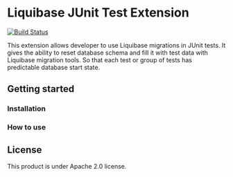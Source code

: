 # Liquibase JUnit Test Extension
[![Build Status](https://travis-ci.org/hcspidergrasp/liquibase-junit-test.svg?branch=master)](https://travis-ci.org/hcspidergrasp/liquibase-junit-test)

This extension allows developer to use Liquibase migrations in JUnit tests.
It gives the ability to reset database schema and fill it with test data with Liquibase migration tools.
So that each test or group of tests has predictable database start state.

## Getting started

### Installation

### How to use

## License

This product is under Apache 2.0 license.
